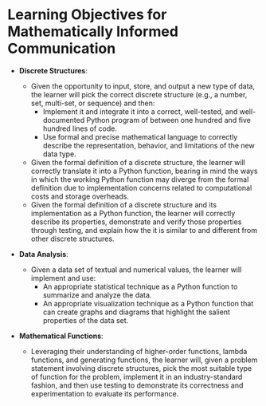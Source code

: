 # Learning Objectives for Mathematically Informed Communication

- **Discrete Structures**:
  - Given the opportunity to input, store, and output a new type of data, the
    learner will pick the correct discrete structure (e.g., a number, set,
    multi-set, or sequence) and then:
    - Implement it and integrate it into a correct, well-tested, and
      well-documented Python program of between one hundred and five hundred
      lines of code.
    - Use formal and precise mathematical language to correctly describe the
      representation, behavior, and limitations of the new data type.
  - Given the formal definition of a discrete structure, the learner will
    correctly translate it into a Python function, bearing in mind the ways in
    which the working Python function may diverge from the formal definition due
    to implementation concerns related to computational costs and storage
    overheads.
  - Given the formal definition of a discrete structure and its implementation
    as a Python function, the learner will correctly describe its properties,
    demonstrate and verify those properties through testing, and explain how the
    it is similar to and different from other discrete
    structures.

- **Data Analysis**:
  - Given a data set of textual and numerical values, the learner will implement
    and use:
    - An appropriate statistical technique as a Python function to summarize and
      analyze the data.
    - An appropriate visualization technique as a Python function that can
      create graphs and diagrams that highlight the salient properties of the
      data set.

- **Mathematical Functions**:
  - Leveraging their understanding of higher-order functions, lambda functions,
    and generating functions, the learner will, given a problem statement
    involving discrete structures, pick the most suitable type of function for the
    problem, implement it in an industry-standard fashion, and then use testing to
    demonstrate its correctness and experimentation to evaluate its performance.
